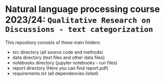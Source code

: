 # Natural language processing course 2023/24: `Qualitative Research on Discussions - text categorization`

This repository consists of these main folders:

- src directory (all source code and methods)
- data directory (text files and other data files)
- notebooks directory (jupyter notebooks - run files)
- report directory (Here you can find report.pdf)
- requirements.txt (all dependencies listed)
